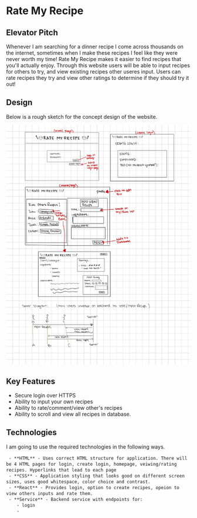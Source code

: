 # Rate My Recipe

## Elevator Pitch

Whenever I am searching for a dinner recipe I come across thousands on the internet, sometimes when I make these recipes I feel like they were never worth my time! Rate My Recipe makes it easier to find recipes that you'll actually enjoy. Through this website users will be able to input recipes for others to try, and view existing recipes other useres input. Users can rate recipes they try and view other ratings to determine if they should try it out!

## Design
Below is a rough sketch for the concept design of the website.

![](rate_my_recipe_design-2.jpg)

## Key Features

- Secure login over HTTPS
- Ability to input your own recipes
- Ability to rate/comment/view other's recipes
- Ability to scroll and view all recipes in database.

## Technologies

I am going to use the required technologies in the following ways.

     - **HTML** - Uses correct HTML structure for application. There will be 4 HTML pages for login, create login, homepage, veiwing/rating recipes. Hyperlinks that lead to each page
     - **CSS** - Application styling that looks good on different screen sizes, uses good whitespace, color choice and contrast. 
     - **React** - Provides login, option to create recipes, opeion to view others inputs and rate them.
     - **Service** - Backend service with endpoints for:
        - login
        - 


